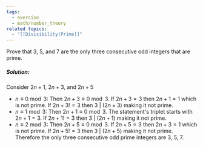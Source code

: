 ```yaml
---
tags:
  - exercise
  - math/number_theory
related topics:
  - "[[Divisibility|Prime]]"
---
```

Prove that $3$, $5$, and $7$ are the only three consecutive odd integers that are prime.
##### Solution:
Consider $2n+1$, $2n+3$, and $2n+5$
- $n \equiv 0\ \operatorname{mod}\ 3$:
	Then $2n + 3 \equiv 0\ \operatorname{mod}\ 3$. If $2n+3=3$ then $2n+1=1$ which is not prime. If $2n+3 !=3$ then $3\ | \ (2n+3)$ making it not prime.
- $n \equiv 1\ \operatorname{mod}\ 3$:
	Then $2n + 1 \equiv 0\ \operatorname{mod}\ 3$. The statement's triplet starts with $2n+1=3$. If $2n+1 != 3$ then $3\ |\ (2n+1)$ making it not prime.
- $n \equiv 2\ \operatorname{mod}\ 3$:
	Then $2n + 5 \equiv 0\ \operatorname{mod}\ 3$. If $2n+5=3$ then $2n+3=1$ which is not prime. If $2n+5 != 3$ then $3\ | \ (2n+5)$ making it not prime.
Therefore the only three consecutive odd prime integers are $3$, $5$, $7$.